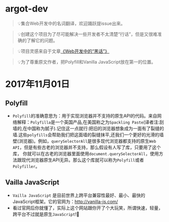 # argot-dev
>💡集合Web开发中的名词翻译，欢迎踊跃提issue出来。

>💡创建这个项目为了尽可能解决一些开发者不太清楚“行话”，但是又很难准确的了解它的问题。

>💡项目灵感来自于文章[《Web开发中的“黑话”》](https://segmentfault.com/a/1190000002593432)

>💡为了尊重原文作者，把Polyfill和Vanilla JavaScript放在第一的位置。

# 2017年11月01日
## Polyfill
* `Polyfill`的准确意思为：用于实现浏览器并不支持的原生API的代码。来自网络解释：`Polyfilla`是一个英国产品,在美国称之为`Spackling Paste`(译者注:刮墙的,在中国称为腻子).记住这一点就行:把旧的浏览器想象成为一面有了裂缝的墙.这些`polyfills`会帮助我们把这面墙的裂缝抹平,还我们一个更好的光滑的墙壁(浏览器)。例如，`querySelectorAll`是很多现代浏览器都支持的原生`Web API`，但是有些古老的浏览器并不支持，那么假设有人写了库，只要用了这个库， 你就可以在古老的浏览器里面使用`document.querySelectorAll`，使用方法跟现代浏览器原生API无异。那么这个库就可以称为`Polyfill`或者`Polyfiller`。

## Vailla JavaScript
* `Vailla JavaScript` 是目前世界上跨平台兼容性最好、最小、最快的JavaScript框架。它的官网为：http://vanilla-js.com/
* 看过官网后你就懂了，实际上这个网站跟你开了个大玩笑，所谓快速，轻量，跨平台不过就是原生`JavaScript`!🤣
